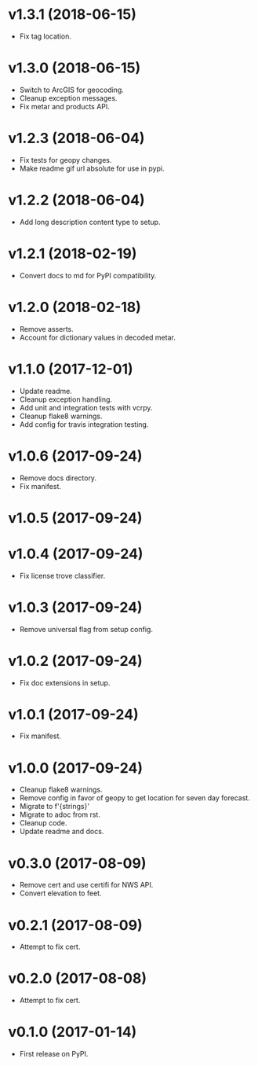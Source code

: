 # v1.3.1 (2018-06-15)

- Fix tag location.

# v1.3.0 (2018-06-15)

- Switch to ArcGIS for geocoding.
- Cleanup exception messages.
- Fix metar and products API.

# v1.2.3 (2018-06-04)

- Fix tests for geopy changes.
- Make readme gif url absolute for use in pypi.

# v1.2.2 (2018-06-04)

- Add long description content type to setup.

# v1.2.1 (2018-02-19)

- Convert docs to md for PyPI compatibility.

# v1.2.0 (2018-02-18)

-   Remove asserts.
-   Account for dictionary values in decoded metar.

# v1.1.0 (2017-12-01)

-   Update readme.
-   Cleanup exception handling.
-   Add unit and integration tests with vcrpy.
-   Cleanup flake8 warnings.
-   Add config for travis integration testing.

# v1.0.6 (2017-09-24)

-   Remove docs directory.
-   Fix manifest.

# v1.0.5 (2017-09-24)

# v1.0.4 (2017-09-24)

-   Fix license trove classifier.

# v1.0.3 (2017-09-24)

-   Remove universal flag from setup config.

# v1.0.2 (2017-09-24)

-   Fix doc extensions in setup.

# v1.0.1 (2017-09-24)

-   Fix manifest.

# v1.0.0 (2017-09-24)

-   Cleanup flake8 warnings.
-   Remove config in favor of geopy to get location for seven day
    forecast.
-   Migrate to f'{strings}'
-   Migrate to adoc from rst.
-   Cleanup code.
-   Update readme and docs.

# v0.3.0 (2017-08-09)

-   Remove cert and use certifi for NWS API.
-   Convert elevation to feet.

# v0.2.1 (2017-08-09)

-   Attempt to fix cert.

# v0.2.0 (2017-08-08)

-   Attempt to fix cert.

# v0.1.0 (2017-01-14)

-   First release on PyPI.
